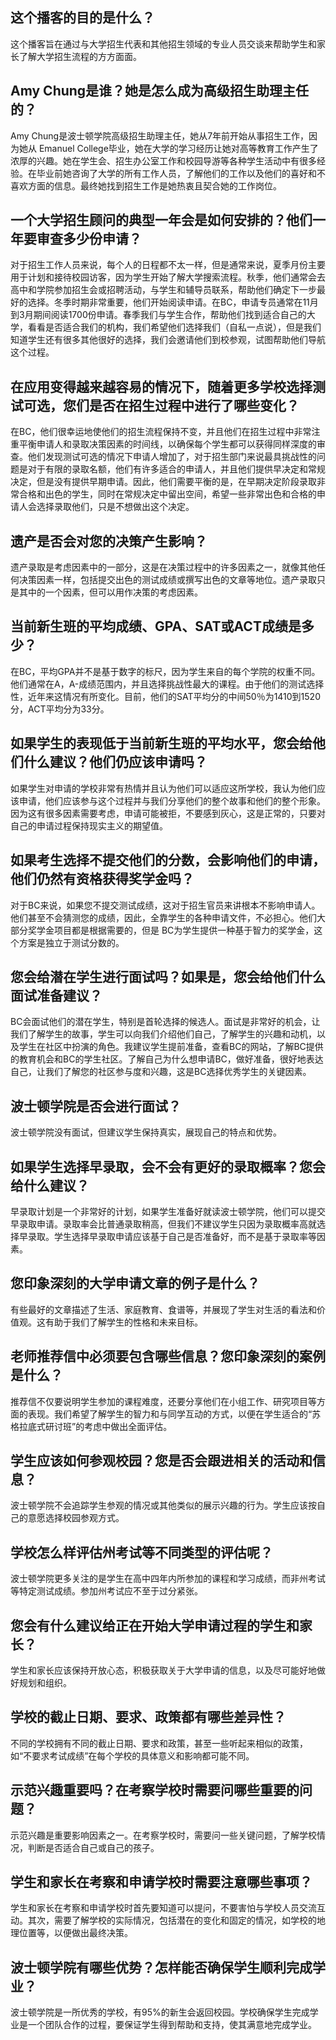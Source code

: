 
## 这个播客的目的是什么？

这个播客旨在通过与大学招生代表和其他招生领域的专业人员交谈来帮助学生和家长了解大学招生流程的方方面面。


## Amy Chung是谁？她是怎么成为高级招生助理主任的？

Amy Chung是波士顿学院高级招生助理主任，她从7年前开始从事招生工作，因为她从 Emanuel College毕业，她在大学的学习经历让她对高等教育工作产生了浓厚的兴趣。她在学生会、招生办公室工作和校园导游等各种学生活动中有很多经验。在毕业前她咨询了大学的所有工作人员，了解他们的工作以及他们的喜好和不喜欢方面的信息。最终她找到招生工作是她热衷且契合她的工作岗位。


## 一个大学招生顾问的典型一年会是如何安排的？他们一年要审查多少份申请？

对于招生工作人员来说，每个人的日程都不太一样，但是通常来说，夏季月份主要用于计划和接待校园访客，因为学生开始了解大学搜索流程。秋季，他们通常会去高中和学院参加招生会或招聘活动，与学生和辅导员联系，帮助他们确定下一步最好的选择。冬季时期非常重要，他们开始阅读申请。在BC，申请专员通常在11月到3月期间阅读1700份申请。春季我们与学生合作，帮助他们找到适合自己的大学，看看是否适合我们的机构，我们希望他们选择我们（自私一点说），但是我们知道学生还有很多其他很好的选择，我们会邀请他们到校参观，试图帮助他们导航这个过程。


## 在应用变得越来越容易的情况下，随着更多学校选择测试可选，您们是否在招生过程中进行了哪些变化？

在BC，他们很幸运地使他们的招生流程保持不变，并且他们在招生过程中非常注重平衡申请人和录取决策因素的时间线，以确保每个学生都可以获得同样深度的审查。他们发现测试可选的情况下申请人增加了，对于招生部门来说最具挑战性的问题是对于有限的录取名额，他们有许多适合的申请人，并且他们提供早决定和常规决定，但是没有提供早期申请。因此，他们需要平衡的是，在早期决定阶段录取非常合格和出色的学生，同时在常规决定中留出空间，希望一些非常出色和合格的申请人会选择录取他们，只是不想做出这个决定。


## 遗产是否会对您的决策产生影响？

遗产录取是考虑因素中的一部分，这是在决策过程中的许多因素之一，就像其他任何决策因素一样，包括提交出色的测试成绩或撰写出色的文章等地位。遗产录取只是其中的一个因素，但可以用作决策的考虑因素。


## 当前新生班的平均成绩、GPA、SAT或ACT成绩是多少？

在BC，平均GPA并不是基于数字的标尺，因为学生来自的每个学院的权重不同。他们通常在A，A-成绩范围内，并且选择挑战性最大的课程。由于他们的测试选择性，近年来这情况有所变化。目前，他们的SAT平均分的中间50％为1410到1520分，ACT平均分为33分。


## 如果学生的表现低于当前新生班的平均水平，您会给他们什么建议？他们仍应该申请吗？

如果学生对申请的学校非常有热情并且认为他们可以适应这所学校，我认为他们应该申请，他们应该参与这个过程并与我们分享他们的整个故事和他们的整个形象。因为这有很多因素需要考虑，申请可能被拒，不要感到灰心，这是正常的，只要对自己的申请过程保持现实主义的期望值。


## 如果考生选择不提交他们的分数，会影响他们的申请，他们仍然有资格获得奖学金吗？

对于BC来说，如果您不提交测试成绩，这对于招生官员来讲根本不影响申请人。他们甚至不会猜测您的成绩，因此，全靠学生的各种申请文件，不必担心。他们大部分奖学金项目都是根据需要的，但是 BC为学生提供一种基于智力的奖学金，这个方案是独立于测试分数的。


## 您会给潜在学生进行面试吗？如果是，您会给他们什么面试准备建议？

BC会面试他们的潜在学生，特别是首轮选择的候选人。面试是非常好的机会，让我们了解学生的故事，学生可以向我们介绍他们自己，了解学生的兴趣和动机，以及学生在社区中扮演的角色。我建议学生提前准备，查看BC的网站，了解BC提供的教育机会和BC的学生社区。了解自己为什么想申请BC，做好准备，很好地表达自己，让我们了解您的社区参与度和兴趣，这是BC选择优秀学生的关键因素。


## 波士顿学院是否会进行面试？

波士顿学院没有面试，但建议学生保持真实，展现自己的特点和优势。


## 如果学生选择早录取，会不会有更好的录取概率？您会给什么建议？

早录取计划是一个非常好的计划，如果学生准备好就读波士顿学院，他们可以提交早录取申请。录取率会比普通录取稍高，但我们不建议学生只因为录取概率高就选择早录取。学生选择早录取申请应该基于自己是否准备好，而不是基于录取率等因素。


## 您印象深刻的大学申请文章的例子是什么？

有些最好的文章描述了生活、家庭教育、食谱等，并展现了学生对生活的看法和价值观。这有助于我们了解学生的性格和未来目标。


## 老师推荐信中必须要包含哪些信息？您印象深刻的案例是什么？

推荐信不仅要说明学生参加的课程难度，还要分享他们在小组工作、研究项目等方面的表现。我们希望了解学生的智力和与同学互动的方式，以便在学生适合的“苏格拉底式研讨班”的考虑中做出全面评估。


## 学生应该如何参观校园？您是否会跟进相关的活动和信息？

波士顿学院不会追踪学生参观的情况或其他类似的展示兴趣的行为。学生应该按自己的意愿选择校园参观方式。


## 学校怎么样评估州考试等不同类型的评估呢？

波士顿学院更多关注的是学生在高中四年内所参加的课程和学习成绩，而非州考试等特定测试成绩。参加州考试应不至于过分紧张。


## 您会有什么建议给正在开始大学申请过程的学生和家长？

学生和家长应该保持开放心态，积极获取关于大学申请的信息，以及尽可能好地做好规划和组织。


## 学校的截止日期、要求、政策都有哪些差异性？

不同的学校拥有不同的截止日期、要求和政策，甚至一些听起来相似的政策，如“不要求考试成绩”在每个学校的具体意义和影响都可能不同。


## 示范兴趣重要吗？在考察学校时需要问哪些重要的问题？

示范兴趣是重要影响因素之一。在考察学校时，需要问一些关键问题，了解学校情况，判断是否适合自己或自己的孩子。


## 学生和家长在考察和申请学校时需要注意哪些事项？

学生和家长在考察和申请学校时首先要知道可以提问，不要害怕与学校人员交流互动。其次，需要了解学校的实际情况，包括潜在的变化和固定的情况，如学校的地理位置等，以便做出最终决策。


## 波士顿学院有哪些优势？怎样能否确保学生顺利完成学业？

波士顿学院是一所优秀的学校，有95%的新生会返回校园。学校确保学生完成学业是一个团队合作的过程，要保证学生得到帮助和支持，使其满意地完成学业。


